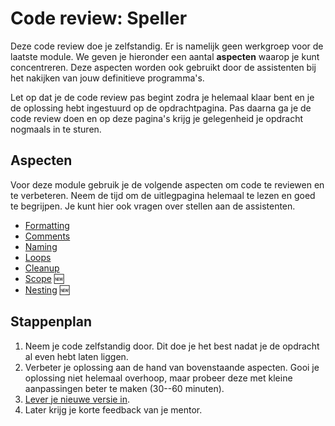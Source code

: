 # Code review: Speller

Deze code review doe je zelfstandig. Er is namelijk geen werkgroep voor de laatste module. We geven je hieronder een aantal **aspecten** waarop je kunt concentreren. Deze aspecten worden ook gebruikt door de assistenten bij het nakijken van jouw definitieve programma's.

Let op dat je de code review pas begint zodra je helemaal klaar bent en je de oplossing hebt ingestuurd op de opdrachtpagina. Pas daarna ga je de code review doen en op deze pagina's krijg je gelegenheid je opdracht nogmaals in te sturen.

## Aspecten

Voor deze module gebruik je de volgende aspecten om code te reviewen en te verbeteren. Neem de tijd om de uitlegpagina helemaal te lezen en goed te begrijpen. Je kunt hier ook vragen over stellen aan de assistenten.

- [Formatting](/quality/aspects/formatting)
- [Comments](/quality/aspects/comments)
- [Naming](/quality/aspects/naming)
- [Loops](/quality/aspects/loops)
- [Cleanup](/quality/aspects/cleanup)
- [Scope](/quality/aspects/scope) 🆕
- [Nesting](/quality/aspects/nesting) 🆕

## Stappenplan

1.  Neem je code zelfstandig door. Dit doe je het best nadat je de opdracht al even hebt laten liggen.
2.  Verbeter je oplossing aan de hand van bovenstaande aspecten. Gooi je oplossing niet helemaal overhoop, maar probeer deze met kleine aanpassingen beter te maken (30--60 minuten).
3.  [Lever je nieuwe versie in](/modules/m7/revised).
4.  Later krijg je korte feedback van je mentor.
